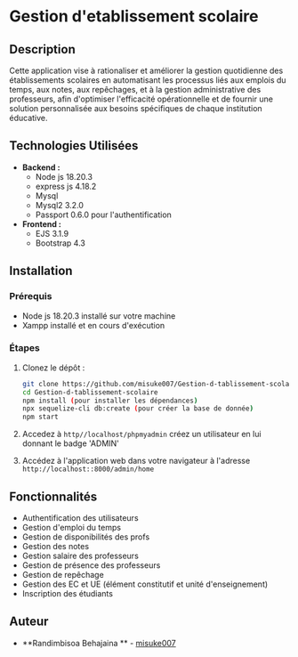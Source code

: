 # Gestion d'etablissement scolaire

## Description
Cette application vise à rationaliser et améliorer la gestion quotidienne des établissements scolaires en automatisant les processus liés aux emplois du temps, aux notes, aux repêchages, et à la gestion administrative des professeurs, afin d'optimiser l'efficacité opérationnelle et de fournir une solution personnalisée aux besoins spécifiques de chaque institution éducative.


## Technologies Utilisées
- **Backend :**
  - Node js 18.20.3
  - express js 4.18.2
  - Mysql
  - Mysql2 3.2.0
  - Passport 0.6.0 pour l'authentification
- **Frontend :**
  - EJS 3.1.9
  - Bootstrap 4.3
    
## Installation

### Prérequis

- Node js 18.20.3 installé sur votre machine
- Xampp installé et en cours d'exécution

### Étapes
1. Clonez le dépôt :
    ```bash
    git clone https://github.com/misuke007/Gestion-d-tablissement-scolaire-.git
    cd Gestion-d-tablissement-scolaire
    npm install (pour installer les dépendances)
    npx sequelize-cli db:create (pour créer la base de donnée)
    npm start
    ```

    
1. Accedez à `http//localhost/phpmyadmin`  créez un utilisateur  en lui donnant le badge 'ADMIN'
2. Accédez à l'application web dans votre navigateur à l'adresse `http://localhost::8000/admin/home`


   

## Fonctionnalités
- Authentification des utilisateurs
- Gestion d'emploi du temps
- Gestion de disponibilités des profs
- Gestion des notes 
- Gestion salaire des professeurs
- Gestion de présence des professeurs
- Gestion de repêchage
- Gestion des EC et UE (élément constitutif et unité d'enseignement)
- Inscription des étudiants



## Auteur
- **Randimbisoa Behajaina ** - [misuke007](https://github.com/misuke007)


